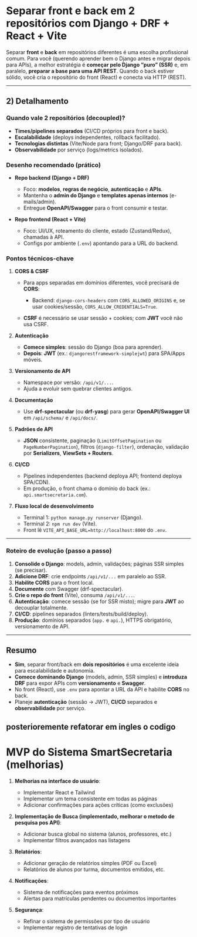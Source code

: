 # Separar front e back em 2 repositórios com Django + DRF + React + Vite

Separar **front** e **back** em repositórios diferentes é uma escolha profissional comum. Para você (querendo aprender bem o Django antes e migrar depois para APIs), a melhor estratégia é **começar pelo Django “puro” (SSR)** e, em paralelo, **preparar a base para uma API REST**. Quando o back estiver sólido, você cria o repositório do front (React) e conecta via HTTP (REST).

---

## 2) Detalhamento

### Quando vale 2 repositórios (decoupled)?

* **Times/pipelines separados** (CI/CD próprios para front e back).
* **Escalabilidade** (deploys independentes, rollback facilitado).
* **Tecnologias distintas** (Vite/Node para front; Django/DRF para back).
* **Observabilidade** por serviço (logs/metrics isolados).

### Desenho recomendado (prático)

* **Repo backend (Django + DRF)**

  * Foco: **modelos**, **regras de negócio**, **autenticação** e **APIs**.
  * Mantenha o **admin do Django** e **templates apenas internos** (e-mails/admin).
  * Entregue **OpenAPI/Swagger** para o front consumir e testar.

* **Repo frontend (React + Vite)**

  * Foco: UI/UX, roteamento do cliente, estado (Zustand/Redux), chamadas à API.
  * Configs por ambiente (`.env`) apontando para a URL do backend.

### Pontos técnicos-chave

1. **CORS & CSRF**

   * Para apps separadas em domínios diferentes, você precisará de **CORS**:

     * Backend: `django-cors-headers` com `CORS_ALLOWED_ORIGINS` e, se usar cookies/sessão, `CORS_ALLOW_CREDENTIALS=True`.
   * **CSRF** é necessário se usar sessão + cookies; com **JWT** você não usa CSRF.

2. **Autenticação**

   * **Comece simples**: sessão do Django (boa para aprender).
   * **Depois**: **JWT** (ex.: `djangorestframework-simplejwt`) para SPA/Apps móveis.

3. **Versionamento de API**

   * Namespace por versão: `/api/v1/...`.
   * Ajuda a evoluir sem quebrar clientes antigos.

4. **Documentação**

   * Use **drf-spectacular** (ou **drf-yasg**) para gerar **OpenAPI/Swagger UI** em `/api/schema/` e `/api/docs/`.

5. **Padrões de API**

   * **JSON** consistente, paginação (`LimitOffsetPagination` ou `PageNumberPagination`), filtros (`django-filter`), ordenação, validação por **Serializers**, **ViewSets + Routers**.

6. **CI/CD**

   * Pipelines independentes (backend deploya API; frontend deploya SPA/CDN).
   * Em produção, o front chama o domínio do back (ex.: `api.smartsecretaria.com`).

7. **Fluxo local de desenvolvimento**

   * Terminal 1: `python manage.py runserver` (Django).
   * Terminal 2: `npm run dev` (Vite).
   * Front lê `VITE_API_BASE_URL=http://localhost:8000` do `.env`.

---

### Roteiro de evolução (passo a passo)

1. **Consolide o Django**: models, admin, validações; páginas SSR simples (se precisar).
2. **Adicione DRF**: crie endpoints `/api/v1/...` em paralelo ao SSR.
3. **Habilite CORS** para o front local.
4. **Documente** com Swagger (drf-spectacular).
5. **Crie o repo do front** (Vite), consuma `/api/v1/...`.
6. **Autenticação**: comece sessão (se for SSR misto); migre para **JWT** ao decouplar totalmente.
7. **CI/CD**: pipelines separados (linters/tests/build/deploy).
8. **Produção**: domínios separados (`app.` e `api.`), HTTPS obrigatório, versionamento de API.

---

## Resumo

* **Sim**, separar front/back em **dois repositórios** é uma excelente ideia para escalabilidade e autonomia.
* **Comece dominando Django** (models, admin, SSR simples) e **introduza DRF** para expor APIs com **versionamento** e **Swagger**.
* No front (React), use `.env` para apontar a URL da API e habilite **CORS** no back.
* Planeje **autenticação** (sessão → JWT), **CI/CD** separados e **observabilidade** por serviço.
  
## posterioremente refatorar em ingles o codigo

# MVP do Sistema SmartSecretaria (melhorias)

1. **Melhorias na interface do usuário**:
   - Implementar React e Tailwind
   - Implementar um tema consistente em todas as páginas
   - Adicionar confirmações para ações críticas (como exclusões)

2. **Implementação de Busca (implementado, melhorar o metodo de pesquisa pos API)**:
   - Adicionar busca global no sistema (alunos, professores, etc.)
   - Implementar filtros avançados nas listagens

3. **Relatórios**:
   - Adicionar geração de relatórios simples (PDF ou Excel)
   - Relatórios de alunos por turma, documentos emitidos, etc.

4. **Notificações**:
   - Sistema de notificações para eventos próximos
   - Alertas para matrículas pendentes ou documentos importantes

5. **Segurança**:
   - Refinar o sistema de permissões por tipo de usuário
   - Implementar registro de tentativas de login
